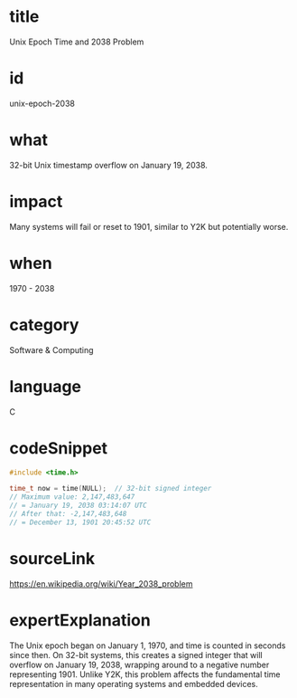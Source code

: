 # title
Unix Epoch Time and 2038 Problem

# id
unix-epoch-2038

# what
32-bit Unix timestamp overflow on January 19, 2038.

# impact
Many systems will fail or reset to 1901, similar to Y2K but potentially worse.

# when
1970 - 2038

# category
Software & Computing

# language
C

# codeSnippet
```c
#include <time.h>

time_t now = time(NULL);  // 32-bit signed integer
// Maximum value: 2,147,483,647
// = January 19, 2038 03:14:07 UTC
// After that: -2,147,483,648
// = December 13, 1901 20:45:52 UTC
```

# sourceLink
https://en.wikipedia.org/wiki/Year_2038_problem

# expertExplanation
The Unix epoch began on January 1, 1970, and time is counted in seconds since then. On 32-bit systems, this creates a signed integer that will overflow on January 19, 2038, wrapping around to a negative number representing 1901. Unlike Y2K, this problem affects the fundamental time representation in many operating systems and embedded devices.
